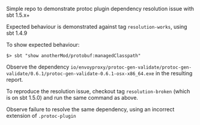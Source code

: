 Simple repo to demonstrate protoc plugin dependency resolution issue with sbt 1.5.x+

Expected behaviour is demonstrated against tag `resolution-works`, using sbt 1.4.9

To show expected behaviour:

```
$> sbt "show anotherMod/protobuf:managedClasspath"
```

Observe the dependency
`io/envoyproxy/protoc-gen-validate/protoc-gen-validate/0.6.1/protoc-gen-validate-0.6.1-osx-x86_64.exe`
in the resulting report.

To reproduce the resolution issue, checkout tag `resolution-broken` (which is on sbt 1.5.0) and run the same command as above.

Observe failure to resolve the same dependency, using an incorrect extension of `.protoc-plugin`
